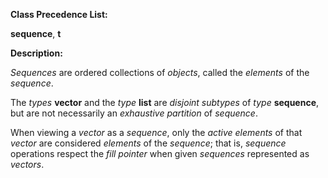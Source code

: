  

**Class Precedence List:** 

**sequence**, **t** 

**Description:** 

*Sequences* are ordered collections of *objects*, called the *elements* of the *sequence*. 

The *types* **vector** and the *type* **list** are *disjoint subtypes* of *type* **sequence**, but are not necessarily an *exhaustive partition* of *sequence*. 

When viewing a *vector* as a *sequence*, only the *active elements* of that *vector* are considered *elements* of the *sequence*; that is, *sequence* operations respect the *fill pointer* when given *sequences* represented as *vectors*. 

